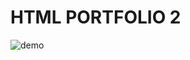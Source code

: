 # HTML PORTFOLIO 2

![demo](https://github.com/AhsanSoomro/html_porto_2/blob/main/Lorem-Ipsum-Screenshot.png)
